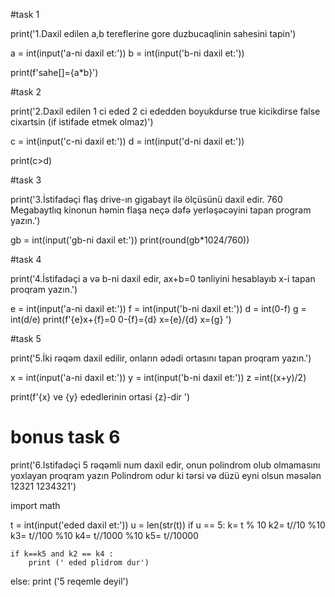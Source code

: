 #task 1

print('1.Daxil edilen a,b tereflerine gore duzbucaqlinin sahesini tapin')

a = int(input('a-ni daxil et:'))
b = int(input('b-ni daxil et:'))

print(f'sahe[]={a*b}')


#task 2

print('2.Daxil edilen 1 ci eded 2 ci ededden boyukdurse true kicikdirse false cixartsin (if istifade etmek olmaz)')

c = int(input('c-ni daxil et:'))
d = int(input('d-ni daxil et:'))

print(c>d)

#task 3

print('3.İstifadəçi flaş drive-ın gigabayt ilə ölçüsünü daxil edir. 760 Megabaytlıq kinonun həmin flaşa neçə dəfə yerləşəcəyini tapan program yazın.')


gb = int(input('gb-ni daxil et:'))
print(round(gb*1024/760))

#task 4

print('4.İstifadəçi a və b-ni daxil edir, ax+b=0 tənliyini hesablayıb x-i tapan proqram yazın.')


e = int(input('a-ni daxil et:'))
f = int(input('b-ni daxil et:'))
d = int(0-f)
g = int(d/e)
print(f'{e}x+{f}=0  0-{f}={d} x={e}/{d} x={g} ')


#task 5

print('5.İki rəqəm daxil edilir, onların ədədi ortasını tapan proqram yazın.')


x = int(input('a-ni daxil et:'))
y = int(input('b-ni daxil et:'))
z =int((x+y)/2)

print(f'{x} ve {y} ededlerinin ortasi {z}-dir ')

# bonus task 6

print('6.Istifadəçi 5 rəqəmli num daxil edir, onun polindrom olub olmamasını yoxlayan proqram yazın Polindrom odur ki tərsi və düzü eyni olsun məsələn 12321 1234321')



import math

t = int(input('eded daxil et:'))
u = len(str(t))
if u == 5:
    k= t % 10
    k2= t//10 %10
    k3= t//100 %10
    k4= t//1000 %10
    k5= t//10000

    if k==k5 and k2 == k4 :
        print (' eded plidrom dur')
    

else:
    print ('5 reqemle deyil')




